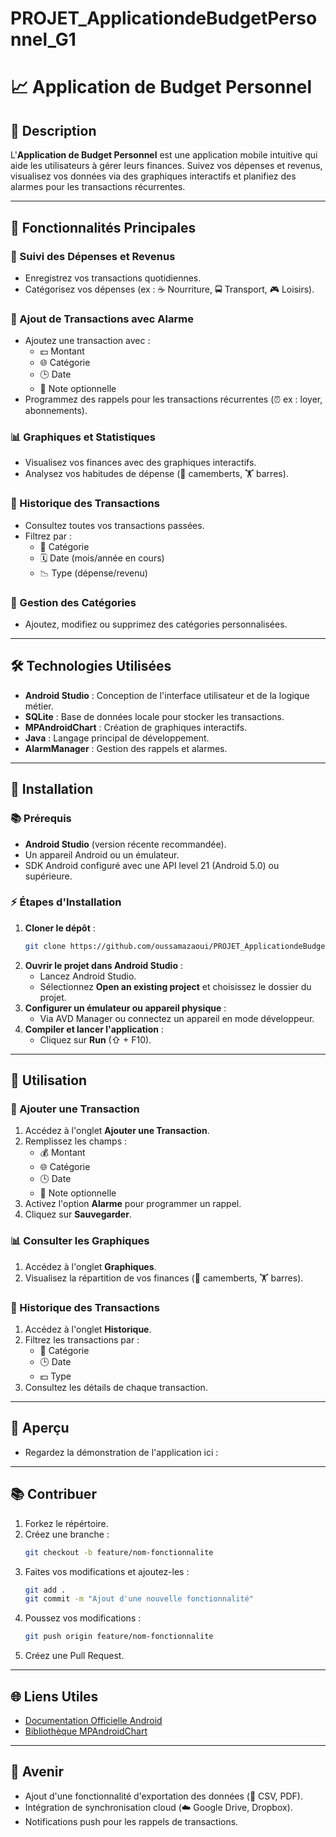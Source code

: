 # PROJET_ApplicationdeBudgetPersonnel_G1

# 📈 Application de Budget Personnel

## 🔎 Description
L'**Application de Budget Personnel** est une application mobile intuitive qui aide les utilisateurs à gérer leurs finances. Suivez vos dépenses et revenus, visualisez vos données via des graphiques interactifs et planifiez des alarmes pour les transactions récurrentes.

---

## 🔧 Fonctionnalités Principales

### 💸 Suivi des Dépenses et Revenus
- Enregistrez vos transactions quotidiennes.
- Catégorisez vos dépenses (ex : ☕ Nourriture, 🚍 Transport, 🎮 Loisirs).

### 🔔 Ajout de Transactions avec Alarme
- Ajoutez une transaction avec :
  - 💵 Montant
  - 🌐 Catégorie
  - 🕒 Date
  - 📝 Note optionnelle
- Programmez des rappels pour les transactions récurrentes (⏰ ex : loyer, abonnements).

### 📊 Graphiques et Statistiques
- Visualisez vos finances avec des graphiques interactifs.
- Analysez vos habitudes de dépense (🌱 camemberts, 🏋️ barres).

### 📂 Historique des Transactions
- Consultez toutes vos transactions passées.
- Filtrez par :
  - 🔗 Catégorie
  - 🗓 Date (mois/année en cours)
  - 📉 Type (dépense/revenu)

### 🔄 Gestion des Catégories
- Ajoutez, modifiez ou supprimez des catégories personnalisées.

---

## 🛠️ Technologies Utilisées
- **Android Studio** : Conception de l'interface utilisateur et de la logique métier.
- **SQLite** : Base de données locale pour stocker les transactions.
- **MPAndroidChart** : Création de graphiques interactifs.
- **Java** : Langage principal de développement.
- **AlarmManager** : Gestion des rappels et alarmes.

---

## 🔗 Installation

### 📚 Prérequis
- **Android Studio** (version récente recommandée).
- Un appareil Android ou un émulateur.
- SDK Android configuré avec une API level 21 (Android 5.0) ou supérieure.

### ⚡ Étapes d'Installation
1. **Cloner le dépôt** :
   ```bash
   git clone https://github.com/oussamazaoui/PROJET_ApplicationdeBudgetPersonnel_G1.git
   ```
2. **Ouvrir le projet dans Android Studio** :
   - Lancez Android Studio.
   - Sélectionnez **Open an existing project** et choisissez le dossier du projet.
3. **Configurer un émulateur ou appareil physique** :
   - Via AVD Manager ou connectez un appareil en mode développeur.
4. **Compiler et lancer l'application** :
   - Cliquez sur **Run** (⇧ + F10).

---

## 🔄 Utilisation

### 🔔 Ajouter une Transaction
1. Accédez à l'onglet **Ajouter une Transaction**.
2. Remplissez les champs :
   - 💰 Montant
   - 🌐 Catégorie
   - 🕒 Date
   - 📝 Note optionnelle
3. Activez l'option **Alarme** pour programmer un rappel.
4. Cliquez sur **Sauvegarder**.

### 📊 Consulter les Graphiques
1. Accédez à l'onglet **Graphiques**.
2. Visualisez la répartition de vos finances (📏 camemberts, 🏋️ barres).

### 📂 Historique des Transactions
1. Accédez à l'onglet **Historique**.
2. Filtrez les transactions par :
   - 🔗 Catégorie
   - 🕒 Date
   - 💵 Type
3. Consultez les détails de chaque transaction.

---

## 🎥 Aperçu
- Regardez la démonstration de l'application ici :



---

## 📚 Contribuer
1. Forkez le répértoire.
2. Créez une branche :
   ```bash
   git checkout -b feature/nom-fonctionnalite
   ```
3. Faites vos modifications et ajoutez-les :
   ```bash
   git add .
   git commit -m "Ajout d'une nouvelle fonctionnalité"
   ```
4. Poussez vos modifications :
   ```bash
   git push origin feature/nom-fonctionnalite
   ```
5. Créez une Pull Request.

---

## 🌐 Liens Utiles
- [Documentation Officielle Android](https://developer.android.com/)
- [Bibliothèque MPAndroidChart](https://github.com/PhilJay/MPAndroidChart)

---

## 🚀 Avenir
- Ajout d'une fonctionnalité d'exportation des données (📄 CSV, PDF).
- Intégration de synchronisation cloud (☁️ Google Drive, Dropbox).
- Notifications push pour les rappels de transactions.




